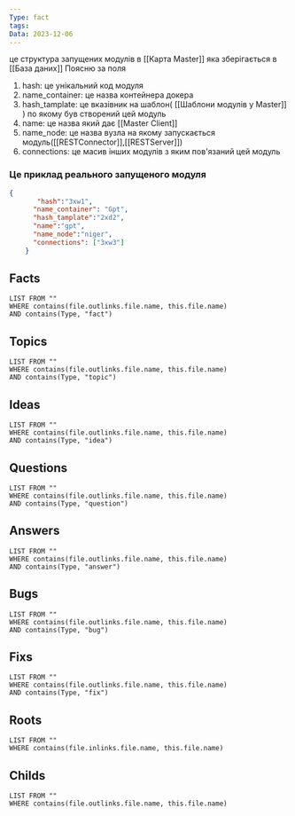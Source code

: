 ```yaml
---
Type: fact
tags: 
Data: 2023-12-06
---
```

це структура запущених модулів в [[Карта Master]] яка зберігається в [[База даних]]
Поясню за поля
1. hash: це унікальний код модуля
2. name_container: це назва контейнера докера
3. hash_tamplate: це вказівник на шаблон( [[Шаблони модулів у Master]] ) по якому був створений цей модуль
4. name: це назва який дає [[Master Client]]
5. name_node: це назва вузла на якому запускається модуль([[RESTConnector]],[[RESTServer]])
6. connections: це масив інших модулів з яким пов'язаний цей модуль
### Це приклад реального запущеного модуля
```json
{
       "hash":"3xw1",
      "name_container": "Gpt",
      "hash_tamplate":"2xd2",
      "name":"gpt",
      "name_node":"niger",
      "connections": ["3xw3"]
    }
```
## Facts
```dataview
LIST FROM ""
WHERE contains(file.outlinks.file.name, this.file.name)
AND contains(Type, "fact")
```
## Topics
```dataview
LIST FROM ""
WHERE contains(file.outlinks.file.name, this.file.name)
AND contains(Type, "topic")
```
## Ideas
```dataview
LIST FROM ""
WHERE contains(file.outlinks.file.name, this.file.name)
AND contains(Type, "idea")
```
## Questions
```dataview
LIST FROM ""
WHERE contains(file.outlinks.file.name, this.file.name)
AND contains(Type, "question")
```
## Answers
```dataview
LIST FROM ""
WHERE contains(file.outlinks.file.name, this.file.name)
AND contains(Type, "answer")
```
## Bugs
```dataview
LIST FROM ""
WHERE contains(file.outlinks.file.name, this.file.name)
AND contains(Type, "bug")
```
## Fixs
```dataview
LIST FROM ""
WHERE contains(file.outlinks.file.name, this.file.name)
AND contains(Type, "fix")
```
## Roots
```dataview
LIST FROM ""
WHERE contains(file.inlinks.file.name, this.file.name)
```

## Childs
```dataview
LIST FROM ""
WHERE contains(file.outlinks.file.name, this.file.name)
```